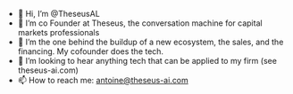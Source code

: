 - 👋 Hi, I’m @TheseusAL
- 👀 I’m co Founder at Theseus, the conversation machine for capital markets professionals
- 🌱 I’m the one behind the buildup of a new ecosystem, the sales, and the financing. My cofounder does the tech.
- 💞️ I’m looking to hear anything tech that can be applied to my firm (see theseus-ai.com)
- 📫 How to reach me: antoine@theseus-ai.com
